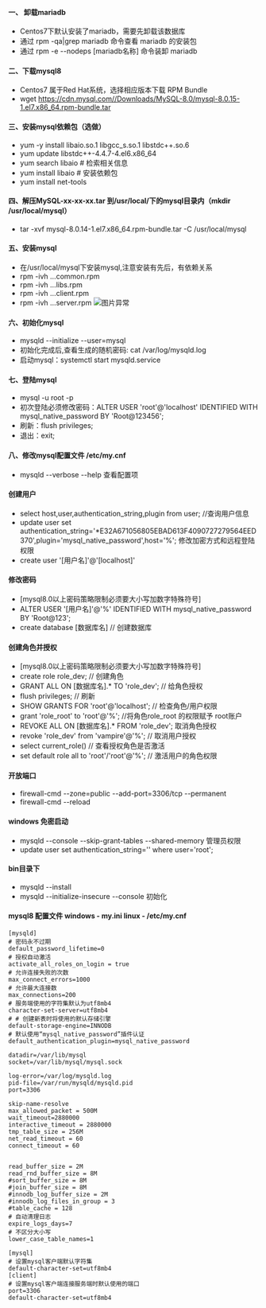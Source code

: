 
####  一、 卸载mariadb
-   Centos7下默认安装了mariadb，需要先卸载该数据库
-   通过 rpm -qa|grep mariadb 命令查看 mariadb 的安装包
-   通过 rpm -e  --nodeps [mariadb名称] 命令装卸 mariadb

####  二、下载mysql8
-   Centos7 属于Red Hat系统，选择相应版本下载 RPM Bundle
-   wget https://cdn.mysql.com//Downloads/MySQL-8.0/mysql-8.0.15-1.el7.x86_64.rpm-bundle.tar

####  三、安装mysql依赖包（选做）
-   yum -y install libaio.so.1 libgcc_s.so.1 libstdc++.so.6
-   yum update libstdc++-4.4.7-4.el6.x86_64
-   yum search libaio # 检索相关信息
-   yum install libaio # 安装依赖包
-   yum install net-tools

####  四、解压MySQL-xx-xx-xx.tar 到/usr/local/下的mysql目录内（mkdir /usr/local/mysql）
-   tar -xvf mysql-8.0.14-1.el7.x86_64.rpm-bundle.tar -C /usr/local/mysql

####  五、安装mysql
-   在/usr/local/mysql下安装mysql,注意安装有先后，有依赖关系
-   rpm -ivh …common.rpm
-   rpm -ivh …libs.rpm
-   rpm -ivh …client.rpm
-   rpm -ivh …server.rpm
![图片异常](https://img-blog.csdn.net/20180531135622183?watermark/2/text/aHR0cHM6Ly9ibG9nLmNzZG4ubmV0L3dqeF9qYXNpbg==/font/5a6L5L2T/fontsize/400/fill/I0JBQkFCMA==/dissolve/70)

####  六、初始化mysql
-   mysqld --initialize --user=mysql
-   初始化完成后,查看生成的随机密码: cat /var/log/mysqld.log
-   启动mysql：systemctl start mysqld.service

####  七、登陆mysql
-   mysql -u root -p
-   初次登陆必须修改密码：ALTER USER 'root'@'localhost' IDENTIFIED WITH mysql_native_password BY 'Root@123456';
-   刷新：flush privileges;    
-   退出：exit;

####  八、修改mysql配置文件 /etc/my.cnf
-   mysqld --verbose --help   查看配置项

####  创建用户
-   select host,user,authentication_string,plugin from user;  //查询用户信息
-   update user set authentication_string='*E32A671056805EBAD613F4090727279564EED370',plugin='mysql_native_password',host='%';  修改加密方式和远程登陆权限
-   create user '[用户名]'@'[localhost]'

#### 修改密码
-  [mysql8.0以上密码策略限制必须要大小写加数字特殊符号]  
-  ALTER USER '[用户名]'@'%' IDENTIFIED WITH mysql_native_password BY 'Root@123';
-  create database [数据库名]  // 创建数据库


#### 创建角色并授权
-  [mysql8.0以上密码策略限制必须要大小写加数字特殊符号]  
-  create role role_dev;   // 创建角色
-  GRANT ALL ON [数据库名].* TO 'role_dev';   // 给角色授权
-  flush privileges;    // 刷新
-  SHOW GRANTS FOR 'root'@'localhost';  // 检查角色/用户权限  
-  grant 'role_root' to 'root'@'%';   //将角色role_root 的权限赋予 root账户
-  REVOKE ALL ON [数据库名].* FROM 'role_dev';    取消角色授权
-  revoke 'role_dev' from 'vampire'@'%';       // 取消用户授权
-  select current_role()    // 查看授权角色是否激活
-  set default role all to 'root'/'root'@'%';         // 激活用户的角色权限


####  开放端口
-   firewall-cmd --zone=public --add-port=3306/tcp --permanent
-   firewall-cmd --reload

####  windows 免密启动
-   mysqld --console --skip-grant-tables --shared-memory   管理员权限
-   update user set authentication_string='' where user='root';

####  bin目录下
-   mysqld --install
-   mysqld --initialize-insecure --console    初始化


####  mysql8  配置文件  windows - my.ini   linux - /etc/my.cnf
```text
[mysqld]
# 密码永不过期
default_password_lifetime=0
# 授权自动激活
activate_all_roles_on_login = true
# 允许连接失败的次数
max_connect_errors=1000
# 允许最大连接数
max_connections=200
# 服务端使用的字符集默认为utf8mb4
character-set-server=utf8mb4
# # 创建新表时将使用的默认存储引擎
default-storage-engine=INNODB
# 默认使用“mysql_native_password”插件认证
default_authentication_plugin=mysql_native_password

datadir=/var/lib/mysql
socket=/var/lib/mysql/mysql.sock

log-error=/var/log/mysqld.log
pid-file=/var/run/mysqld/mysqld.pid
port=3306

skip-name-resolve
max_allowed_packet = 500M
wait_timeout=2880000
interactive_timeout = 2880000
tmp_table_size = 256M
net_read_timeout = 60
connect_timeout = 60


read_buffer_size = 2M
read_rnd_buffer_size = 8M
#sort_buffer_size = 8M
#join_buffer_size = 8M
#innodb_log_buffer_size = 2M
#innodb_log_files_in_group = 3
#table_cache = 128
# 自动清理日志
expire_logs_days=7
# 不区分大小写
lower_case_table_names=1

[mysql]
# 设置mysql客户端默认字符集
default-character-set=utf8mb4
[client]
# 设置mysql客户端连接服务端时默认使用的端口
port=3306
default-character-set=utf8mb4

```




